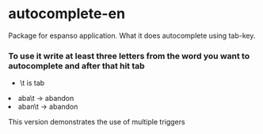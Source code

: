 # autocomplete-en
Package for espanso application. What it does autocomplete using tab-key.

### To use it write at least three letters from the word you want to autocomplete and after that hit tab
 - \t is tab
 
<li>aba\t  -> abandon </li>
<li>aban\t  -> abandon </li>  

This version demonstrates the use of multiple triggers
